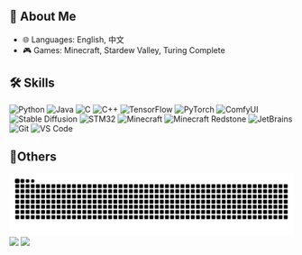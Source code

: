 ## 👋 About Me
- 🌐 Languages: English, 中文
- 🎮 Games: Minecraft, Stardew Valley, Turing Complete

## 🛠️ Skills
![Python](https://img.shields.io/badge/Python-3776AB?style=flat-square&logo=python&logoColor=white)
![Java](https://img.shields.io/badge/Java-ED8B00?style=flat-square&logo=java&logoColor=white)
![C](https://img.shields.io/badge/C-00599C?style=flat-square&logo=c&logoColor=white)
![C++](https://img.shields.io/badge/C++-00599C?style=flat-square&logo=c%2B%2B&logoColor=white)
![TensorFlow](https://img.shields.io/badge/TensorFlow-FF6F00?style=flat-square&logo=tensorflow&logoColor=white)
![PyTorch](https://img.shields.io/badge/PyTorch-EE4C2C?style=flat-square&logo=pytorch&logoColor=white)
![ComfyUI](https://img.shields.io/badge/ComfyUI-4A90E2?style=flat-square&logo=visual-studio-code&logoColor=white)
![Stable Diffusion](https://img.shields.io/badge/Stable_Diffusion-7A57C2?style=flat-square&logo=stablediffusion&logoColor=white)
![STM32](https://img.shields.io/badge/STM32-009639?style=flat-square&logo=stmicroelectronics&logoColor=white)
![Minecraft](https://img.shields.io/badge/Minecraft-62B44A?style=flat-square&logo=minecraft&logoColor=white)
![Minecraft Redstone](https://img.shields.io/badge/Redstone-E34234?style=flat-square&logo=redstone&logoColor=white)
![JetBrains](https://img.shields.io/badge/JetBrains-000000?style=flat-square&logo=jetbrains&logoColor=white)
![Git](https://img.shields.io/badge/Git-F05032?style=flat-square&logo=git&logoColor=white)
![VS Code](https://img.shields.io/badge/VS_Code-007ACC?style=flat-square&logo=visual-studio-code&logoColor=white)



## 🎄Others

<picture>
  <source media="(prefers-color-scheme: dark)" srcset="https://raw.githubusercontent.com/AhiruNeko/AhiruNeko/output/github-contribution-grid-snake-dark.svg">
  <source media="(prefers-color-scheme: light)" srcset="https://raw.githubusercontent.com/AhiruNeko/AhiruNeko/output/github-contribution-grid-snake.svg">
  <img alt="github contribution grid snake animation" src="https://raw.githubusercontent.com/AhiruNeko/AhiruNeko/output/github-contribution-grid-snake.svg">
</picture>

<img src="https://github-readme-stats.vercel.app/api/top-langs/?username=AhiruNeko&layout=compact" />
<img src="https://github-readme-stats.vercel.app/api?username=AhiruNeko&count_private=true&show_icons=true" />


